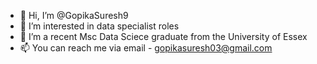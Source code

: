 - 👋 Hi, I’m @GopikaSuresh9
- 👀 I’m interested in data specialist roles
- 🌱 I’m a recent Msc Data Sciece graduate from the University of Essex
- 📫 You can reach me via email - gopikasuresh03@gmail.com 

<!---
GopikaSuresh9/GopikaSuresh9 is a ✨ special ✨ repository because its `README.md` (this file) appears on your GitHub profile.
You can click the Preview link to take a look at your changes.
--->
